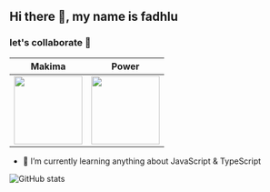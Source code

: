 ## Hi there 👋, my name is fadhlu

### let's collaborate :rocket:

| Makima | Power
:-------------------------:|:-------------------------:
|<img src="https://c.tenor.com/EsgxsMBxdGEAAAAM/makima-chainsaw-man.gif" height="120">|<img src="https://c.tenor.com/ng4W4skunH8AAAAM/chainsaw-man-power.gif" height="120">


- 🌱 I’m currently learning anything about JavaScript & TypeScript

![GitHub stats](https://github-readme-stats.vercel.app/api?username=dotslashf&show_icons=true)
